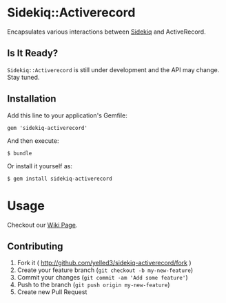 # Sidekiq::Activerecord

Encapsulates various interactions between [Sidekiq](https://github.com/mperham/sidekiq) and ActiveRecord.

## Is It Ready?

```Sidekiq::Activerecord``` is still under development and the API may change.
Stay tuned.

## Installation

Add this line to your application's Gemfile:

    gem 'sidekiq-activerecord'

And then execute:

    $ bundle

Or install it yourself as:

    $ gem install sidekiq-activerecord

# Usage

Checkout our [Wiki Page](https://github.com/sidekiq-orm/sidekiq-activerecord/wiki).

## Contributing

1. Fork it ( http://github.com/yelled3/sidekiq-activerecord/fork )
2. Create your feature branch (`git checkout -b my-new-feature`)
3. Commit your changes (`git commit -am 'Add some feature'`)
4. Push to the branch (`git push origin my-new-feature`)
5. Create new Pull Request
